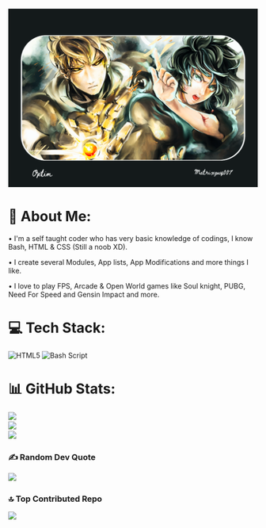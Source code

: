 ![usr-banner](https://github.com/matrixguy007/About-Optim/blob/main/IMG_20250302_163546.png)

# 💫 About Me:
• I'm a self taught coder who has very basic knowledge of codings, I know Bash, HTML & CSS (Still a noob XD).<br>

• I create several Modules, App lists, App Modifications and more things I like.<br>

• I love to play FPS, Arcade & Open World games like Soul knight, PUBG, Need For Speed and Gensin Impact and more.


# 💻 Tech Stack:
![HTML5](https://img.shields.io/badge/html5-%23E34F26.svg?style=for-the-badge&logo=html5&logoColor=white) ![Bash Script](https://img.shields.io/badge/bash_script-%23121011.svg?style=for-the-badge&logo=gnu-bash&logoColor=white)
# 📊 GitHub Stats:
![](https://github-readme-stats.vercel.app/api?username=Matrixguy007&theme=tokyonight&hide_border=false&include_all_commits=true&count_private=false)<br/>
![](https://nirzak-streak-stats.vercel.app/?user=Matrixguy007&theme=tokyonight&hide_border=false)<br/>
![](https://github-readme-stats.vercel.app/api/top-langs/?username=Matrixguy007&theme=tokyonight&hide_border=false&include_all_commits=true&count_private=false&layout=compact)

### ✍️ Random Dev Quote
![](https://quotes-github-readme.vercel.app/api?type=horizontal&theme=merko)

### 🔝 Top Contributed Repo
![](https://github-contributor-stats.vercel.app/api?username=Matrixguy007&limit=5&theme=dark&combine_all_yearly_contributions=true)

<!-- Proudly created with GPRM ( https://gprm.itsvg.in ) -->
